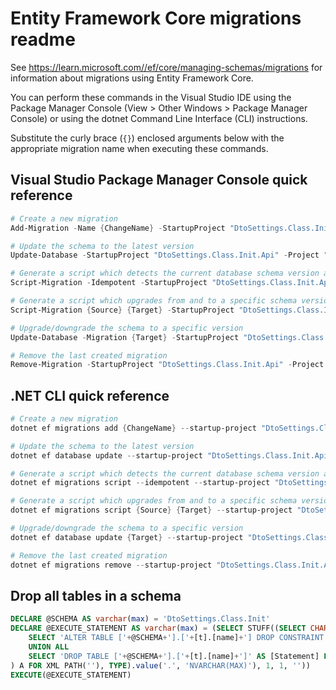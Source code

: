 # Entity Framework Core migrations readme

See <https://learn.microsoft.com//ef/core/managing-schemas/migrations> for information about migrations using Entity Framework Core.

You can perform these commands in the Visual Studio IDE using the Package Manager Console (View > Other Windows > Package Manager Console) or using the dotnet Command Line Interface (CLI) instructions.

Substitute the curly brace (`{}`) enclosed arguments below with the appropriate migration name when executing these commands.

## Visual Studio Package Manager Console quick reference

```powershell
# Create a new migration
Add-Migration -Name {ChangeName} -StartupProject "DtoSettings.Class.Init.Api" -Project "DtoSettings.Class.Init.Infrastructure"

# Update the schema to the latest version
Update-Database -StartupProject "DtoSettings.Class.Init.Api" -Project "DtoSettings.Class.Init.Infrastructure"

# Generate a script which detects the current database schema version and updates it to the latest
Script-Migration -Idempotent -StartupProject "DtoSettings.Class.Init.Api" -Project "DtoSettings.Class.Init.Infrastructure"

# Generate a script which upgrades from and to a specific schema version
Script-Migration {Source} {Target} -StartupProject "DtoSettings.Class.Init.Api" -Project "DtoSettings.Class.Init.Infrastructure"

# Upgrade/downgrade the schema to a specific version
Update-Database -Migration {Target} -StartupProject "DtoSettings.Class.Init.Api" -Project "DtoSettings.Class.Init.Infrastructure"

# Remove the last created migration
Remove-Migration -StartupProject "DtoSettings.Class.Init.Api" -Project "DtoSettings.Class.Init.Infrastructure"
```

## .NET CLI quick reference

```powershell
# Create a new migration
dotnet ef migrations add {ChangeName} --startup-project "DtoSettings.Class.Init.Api" --project "DtoSettings.Class.Init.Infrastructure"

# Update the schema to the latest version
dotnet ef database update --startup-project "DtoSettings.Class.Init.Api" --project "DtoSettings.Class.Init.Infrastructure"

# Generate a script which detects the current database schema version and updates it to the latest
dotnet ef migrations script --idempotent --startup-project "DtoSettings.Class.Init.Api" --project "DtoSettings.Class.Init.Infrastructure"

# Generate a script which upgrades from and to a specific schema version
dotnet ef migrations script {Source} {Target} --startup-project "DtoSettings.Class.Init.Api" --project "DtoSettings.Class.Init.Infrastructure"

# Upgrade/downgrade the schema to a specific version
dotnet ef database update {Target} --startup-project "DtoSettings.Class.Init.Api" --project "DtoSettings.Class.Init.Infrastructure"

# Remove the last created migration
dotnet ef migrations remove --startup-project "DtoSettings.Class.Init.Api" --project "DtoSettings.Class.Init.Infrastructure"
```

## Drop all tables in a schema

```sql
DECLARE @SCHEMA AS varchar(max) = 'DtoSettings.Class.Init'
DECLARE @EXECUTE_STATEMENT AS varchar(max) = (SELECT STUFF((SELECT CHAR(13) + CHAR(10) + [Statement] FROM (
    SELECT 'ALTER TABLE ['+@SCHEMA+'].['+[t].[name]+'] DROP CONSTRAINT ['+[fk].[name]+']' AS [Statement] FROM [sys].[foreign_keys] AS [fk] INNER JOIN [sys].[tables] AS [t] ON [t].[object_id] = [fk].[parent_object_id] INNER JOIN [sys].[schemas] AS [s] ON [s].[schema_id] = [t].[schema_id] WHERE [s].[name] = @SCHEMA
    UNION ALL
    SELECT 'DROP TABLE ['+@SCHEMA+'].['+[t].[name]+']' AS [Statement] FROM [sys].[tables] AS [t] INNER JOIN [sys].[schemas] AS [s] ON [s].[schema_id] = [t].[schema_id] WHERE [s].[name] = @SCHEMA
) A FOR XML PATH(''), TYPE).value('.', 'NVARCHAR(MAX)'), 1, 1, ''))
EXECUTE(@EXECUTE_STATEMENT)
```
